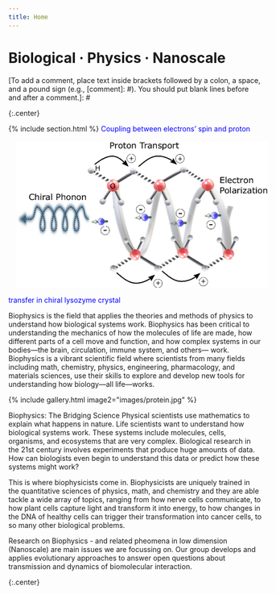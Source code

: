 ```yaml
---
title: Home
---
```


# Biological · Physics · Nanoscale

[To add a comment, place text inside brackets followed by a colon, a space, and a pound sign (e.g., [comment]: #). You should put blank lines before and after a comment.]: # 

{:.center}

{% include section.html %}
<img src="images/chiral protons.jpg" align="left" width="500px" style="margin:16px;"/>
<span style="color:blue">Coupling between electrons’ spin and proton transfer in chiral lysozyme crystal</span>
<br clear="left"/>

Biophysics is the field that applies the theories and methods of physics to understand how biological systems work. Biophysics has been critical to understanding the mechanics of how the molecules of life are made, how different parts of a cell move and function, and how complex systems in our bodies—the brain, circulation, immune system, and others— work. Biophysics is a vibrant scientific field where scientists from many fields including math, chemistry, physics, engineering, pharmacology, and materials sciences, use their skills to explore and develop new tools for understanding how biology—all life—works.

{%
  include gallery.html
  image2="images/protein.jpg"
 %}

Biophysics: The Bridging Science
Physical scientists use mathematics to explain what happens in nature. Life scientists want to understand how biological systems work. These systems include molecules, cells, organisms, and ecosystems that are very complex. Biological research in the 21st century involves experiments that produce huge amounts of data. How can biologists even begin to understand this data or predict how these systems might work?

This is where biophysicists come in. Biophysicists are uniquely trained in the quantitative sciences of physics, math, and chemistry and they are able tackle a wide array of topics, ranging from how nerve cells communicate, to how plant cells capture light and transform it into energy, to how changes in the DNA of healthy cells can trigger their transformation into cancer cells, to so many other biological problems.

Research on Biophysics - and related pheomena in low dimension (Nanoscale) are main issues we are focussing on. Our group develops and applies evolutionary approaches to answer open questions about transmission and dynamics of biomolecular interaction.

{:.center} 
